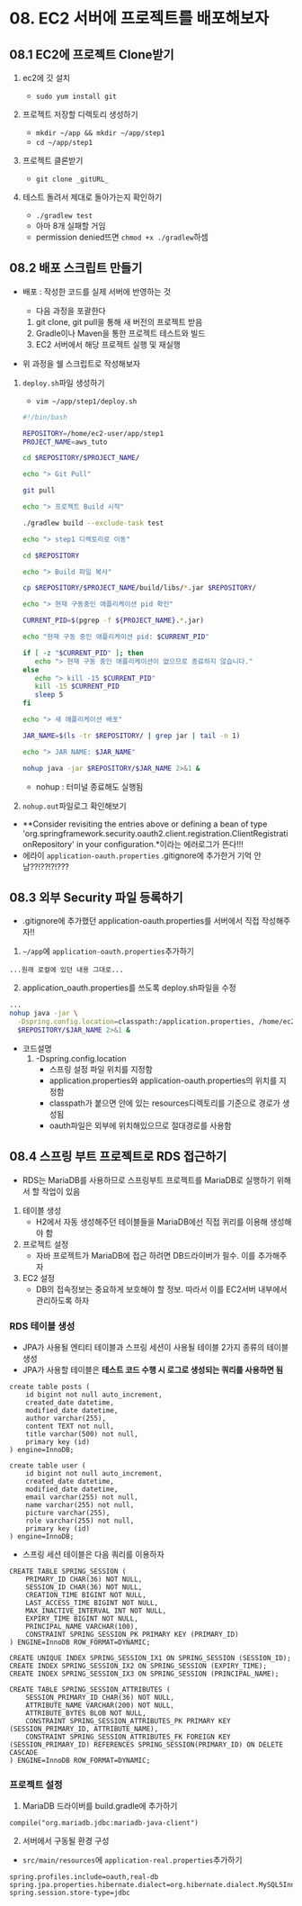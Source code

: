 # 08. EC2 서버에 프로젝트를 배포해보자
## 08.1 EC2에 프로젝트 Clone받기
1. ec2에 깃 설치
    - `sudo yum install git`
    
2. 프로젝트 저장할 디렉토리 생성하기
    - `mkdir ~/app && mkdir ~/app/step1`
    - `cd ~/app/step1`
    
3. 프로젝트 클론받기
    - `git clone _gitURL_`
    
4. 테스트 돌려서 제대로 돌아가는지 확인하기
    - `./gradlew test`
    - 아마 8개 실패할 거임
    - permission denied뜨면 `chmod +x ./gradlew`하셈
    
## 08.2 배포 스크립트 만들기
- 배포 : 작성한 코드를 실제 서버에 반영하는 것
   - 다음 과정을 포괄한다
   1. git clone, git pull을 통해 새 버전의 프로젝트 받음
   2. Gradle이나 Maven을 통한 프로젝트 테스트와 빌드
   3. EC2 서버에서 해당 프로젝트 실행 및 재실행
   
- 위 과정을 쉘 스크립트로 작성해보자
1. `deploy.sh`파일 생성하기
   - `vim ~/app/step1/deploy.sh`
   ~~~bash
   #!/bin/bash
   
   REPOSITORY=/home/ec2-user/app/step1
   PROJECT_NAME=aws_tuto
   
   cd $REPOSITORY/$PROJECT_NAME/
   
   echo "> Git Pull"
   
   git pull
   
   echo "> 프로젝트 Build 시작"
   
   ./gradlew build --exclude-task test
   
   echo "> step1 디렉토리로 이동"
   
   cd $REPOSITORY
   
   echo "> Build 파일 복사"
   
   cp $REPOSITORY/$PROJECT_NAME/build/libs/*.jar $REPOSITORY/
   
   echo "> 현재 구동중인 애플리케이션 pid 확인"
   
   CURRENT_PID=$(pgrep -f ${PROJECT_NAME}.*.jar)
   
   echo "현재 구동 중인 애플리케이션 pid: $CURRENT_PID"
   
   if [ -z "$CURRENT_PID" ]; then
      echo "> 현재 구동 중인 애플리케이션이 없으므로 종료하지 않습니다."
   else
      echo "> kill -15 $CURRENT_PID"
      kill -15 $CURRENT_PID
      sleep 5
   fi
   
   echo "> 새 애플리케이션 배포"
   
   JAR_NAME=$(ls -tr $REPOSITORY/ | grep jar | tail -n 1)
   
   echo "> JAR NAME: $JAR_NAME"
   
   nohup java -jar $REPOSITORY/$JAR_NAME 2>&1 &
   ~~~
   - nohup : 터미널 종료해도 실행됨
     
   
2. `nohup.out`파일로그 확인해보기
- **Consider revisiting the entries above or defining a bean of type 'org.springframework.security.oauth2.client.registration.ClientRegistrationRepository' in your configuration.*이라는 에러로그가 뜬다!!!
- 에라이 `application-oauth.properties` .gitignore에 추가한거 기억 안남??!??!?!???

## 08.3 외부 Security 파일 등록하기
- .gitignore에 추가했던 application-oauth.properties를 서버에서 직접 작성해주자!!
1. `~/app`에 `application-oauth.properties`추가하기
~~~
...원래 로컬에 있던 내용 그대로...
~~~
2. application_oauth.properties를 쓰도록 deploy.sh파일을 수정
~~~bash
...
nohup java -jar \
  -Dspring.config.location=classpath:/application.properties, /home/ec2-user/app/application-oath.properties \
  $REPOSITORY/$JAR_NAME 2>&1 &
~~~
- 코드설명
   1. -Dspring.config.location
      - 스프링 설정 파일 위치를 지정함
      - application.properties와 application-oauth.properties의 위치를 지정함
      - classpath가 붙으면 안에 있는 resources디렉토리를 기준으로 경로가 생성됨
      - oauth파일은 외부에 위치해있으므로 절대경로를 사용함
    
## 08.4 스프링 부트 프로젝트로 RDS 접근하기
- RDS는 MariaDB를 사용하므로 스프링부트 프로젝트를 MariaDB로 실행하기 위해서 할 작업이 있음
1. 테이블 생성
    - H2에서 자동 생성해주던 테이블들을 MariaDB에선 직접 퀴리를 이용해 생성해야 함
2. 프로젝트 설정
    - 자바 프로젝트가 MariaDB에 접근 하려면 DB드라이버가 필수. 이를 추가해주자
3. EC2 설정
    - DB의 접속정보는 중요하게 보호해야 할 정보. 따라서 이를 EC2서버 내부에서 관리하도록 하자
    
### RDS 테이블 생성
- JPA가 사용될 엔티티 테이블과 스프링 세션이 사용될 테이블 2가지 종류의 테이블 생성
- JPA가 사용할 테이블은 **테스트 코드 수행 시 로그로 생성되는 쿼리를 사용하면 됨**
~~~
create table posts (
    id bigint not null auto_increment, 
    created_date datetime, 
    modified_date datetime,
    author varchar(255),
    content TEXT not null,
    title varchar(500) not null,
    primary key (id)
) engine=InnoDB;
~~~

~~~
create table user (
    id bigint not null auto_increment, 
    created_date datetime, 
    modified_date datetime,
    email varchar(255) not null,
    name varchar(255) not null,
    picture varchar(255),
    role varchar(255) not null,
    primary key (id)
) engine=InnoDB;
~~~

- 스프링 세션 테이블은 다음 쿼리를 이용하자
~~~
CREATE TABLE SPRING_SESSION (
	PRIMARY_ID CHAR(36) NOT NULL,
	SESSION_ID CHAR(36) NOT NULL,
	CREATION_TIME BIGINT NOT NULL,
	LAST_ACCESS_TIME BIGINT NOT NULL,
	MAX_INACTIVE_INTERVAL INT NOT NULL,
	EXPIRY_TIME BIGINT NOT NULL,
	PRINCIPAL_NAME VARCHAR(100),
	CONSTRAINT SPRING_SESSION_PK PRIMARY KEY (PRIMARY_ID)
) ENGINE=InnoDB ROW_FORMAT=DYNAMIC;

CREATE UNIQUE INDEX SPRING_SESSION_IX1 ON SPRING_SESSION (SESSION_ID);
CREATE INDEX SPRING_SESSION_IX2 ON SPRING_SESSION (EXPIRY_TIME);
CREATE INDEX SPRING_SESSION_IX3 ON SPRING_SESSION (PRINCIPAL_NAME);

CREATE TABLE SPRING_SESSION_ATTRIBUTES (
	SESSION_PRIMARY_ID CHAR(36) NOT NULL,
	ATTRIBUTE_NAME VARCHAR(200) NOT NULL,
	ATTRIBUTE_BYTES BLOB NOT NULL,
	CONSTRAINT SPRING_SESSION_ATTRIBUTES_PK PRIMARY KEY (SESSION_PRIMARY_ID, ATTRIBUTE_NAME),
	CONSTRAINT SPRING_SESSION_ATTRIBUTES_FK FOREIGN KEY (SESSION_PRIMARY_ID) REFERENCES SPRING_SESSION(PRIMARY_ID) ON DELETE CASCADE
) ENGINE=InnoDB ROW_FORMAT=DYNAMIC;
~~~

### 프로젝트 설정
1. MariaDB 드라이버를 build.gradle에 추가하기
~~~
compile("org.mariadb.jdbc:mariadb-java-client")
~~~
2. 서버에서 구동될 환경 구성
- `src/main/resources`에 `application-real.properties`추가하기
~~~
spring.profiles.include=oauth,real-db
spring.jpa.properties.hibernate.dialect=org.hibernate.dialect.MySQL5InnoDBDialect
spring.session.store-type=jdbc
~~~